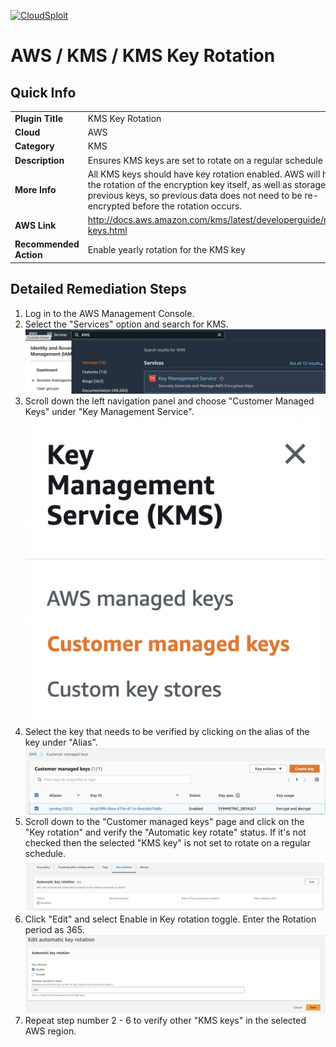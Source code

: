 [![CloudSploit](https://cloudsploit.com/img/logo-new-big-text-100.png "CloudSploit")](https://cloudsploit.com)

# AWS / KMS / KMS Key Rotation

## Quick Info

| | |
|-|-|
| **Plugin Title** | KMS Key Rotation |
| **Cloud** | AWS |
| **Category** | KMS |
| **Description** | Ensures KMS keys are set to rotate on a regular schedule |
| **More Info** | All KMS keys should have key rotation enabled. AWS will handle the rotation of the encryption key itself, as well as storage of previous keys, so previous data does not need to be re-encrypted before the rotation occurs. |
| **AWS Link** | http://docs.aws.amazon.com/kms/latest/developerguide/rotate-keys.html |
| **Recommended Action** | Enable yearly rotation for the KMS key |

## Detailed Remediation Steps
1. Log in to the AWS Management Console.
2. Select the "Services" option and search for KMS. </br> <img src="/resources/aws/kms/kms-key-rotation/step2.png"/>
3. Scroll down the left navigation panel and choose "Customer Managed Keys" under "Key Management Service".</br> <img src="/resources/aws/kms/kms-key-rotation/step3.png"/>
4. Select the key that needs to be verified by clicking on the alias of the key under "Alias".</br> <img src="/resources/aws/kms/kms-key-rotation/step4.png"/>
5. Scroll down to the "Customer managed keys" page and click on the "Key rotation" and verify the "Automatic key rotate" status. If it's not checked then the selected "KMS key" is not set to rotate on a regular schedule.</br> <img src="/resources/aws/kms/kms-key-rotation/step5.png"/>
6. Click "Edit" and select Enable in Key rotation toggle. Enter the Rotation period as 365. </br> <img src="/resources/aws/kms/kms-key-rotation/step6.png"/>
7. Repeat step number 2 - 6 to verify other "KMS keys" in the selected AWS region.
